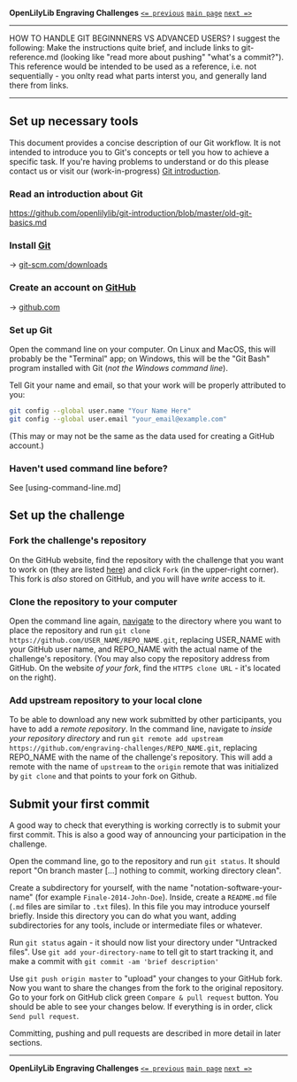 **OpenLilyLib Engraving Challenges**
[`<= previous`](2-version-control-intro.md)
[`main page`](http://github.com/engraving-challenges/main/)
[`next =>`](4-learning-git.md)

-------------------------------------------

HOW TO HANDLE GIT BEGINNNERS VS ADVANCED USERS?
I suggest the following: Make the instructions quite brief, and include links to git-reference.md (looking like "read more about pushing" "what's a commit?").  This reference would be intended to be used as a reference, i.e. not sequentially - you onlty read what parts interst you, and generally land there from links.

---

Set up necessary tools
----------------------

This document provides a concise description of our Git workflow.
It is not intended to introduce you to Git's concepts or tell you
how to achieve a specific task. If you're having problems to understand
or do this please contact us or visit our (work-in-progress)
[Git introduction](https://github.com/openlilylib/git-introduction).

### Read an introduction about Git

https://github.com/openlilylib/git-introduction/blob/master/old-git-basics.md


### Install [Git](http://git-scm.com/downloads)

-> [git-scm.com/downloads](http://git-scm.com/downloads)


### Create an account on [GitHub](http://github.com)

-> [github.com](http://github.com)


### Set up Git

Open the command line on your computer.  On Linux and MacOS, this will
probably be the "Terminal" app; on Windows, this will be the "Git Bash"
program installed with Git (_not the Windows command line_).

Tell Git your name and email, so that your work will be properly
attributed to you:

``` bash
git config --global user.name "Your Name Here"
git config --global user.email "your_email@example.com"
```

(This may or may not be the same as the data used for creating a GitHub account.)

### Haven't used command line before?

See [using-command-line.md]


Set up the challenge
--------------------

### Fork the challenge's repository

On the GitHub website, find the repository with the challenge that you
want to work on (they are listed [here](github.com/engraving-challenges))
and click `Fork` (in the upper-right corner).
This fork is *also* stored on GitHub, and you will have *write* access to it.


### Clone the repository to your computer

Open the command line again, [navigate](setup.md#havent-used-command-line-before)
to the directory where you want to place the repository and run
`git clone https://github.com/USER_NAME/REPO_NAME.git`,
replacing USER_NAME with your GitHub user name, and REPO_NAME
with the actual name of the challenge's repository.
(You may also copy the repository address from GitHub.  On the website
_of your fork_, find the `HTTPS clone URL` - it's located on the right).  


### Add upstream repository to your local clone

To be able to download any new work submitted by other participants,
you have to add a _remote repository_.  In the command line, navigate
to *inside your repository directory* and run
`git remote add upstream https://github.com/engraving-challenges/REPO_NAME.git`,
replacing REPO_NAME with the name of the challenge's repository.
This will add a remote with the name of `upstream` to the `origin` remote
that was initialized by `git clone` and that points to your fork on Github.



Submit your first commit
------------------------

A good way to check that everything is working correctly is to submit your first commit.  This is also a good way of announcing your participation in the challenge.

Open the command line, go to the repository and run `git status`.  It should report "On branch master [...] nothing to commit, working directory clean".

Create a subdirectory for yourself, with the name "notation-software-your-name" (for example `Finale-2014-John-Doe`).  Inside, create a `README.md` file (`.md` files are similar to `.txt` files).  In this file you may introduce yourself briefly.
Inside this directory you can do what you want, adding subdirectories
for any tools, include or intermediate files or whatever.

Run `git status` again - it should now list your directory under "Untracked files".  Use `git add your-directory-name` to tell git to start tracking it, and make a commit with `git commit -am 'brief description'`

Use `git push origin master` to "upload" your changes to your GitHub fork.  Now you want to share the changes from the fork to the original repository.  Go to your fork on GitHub click green `Compare & pull request` button.  You should be able to see your changes below.  If everything is in order, click `Send pull request`.

Committing, pushing and pull requests are described in more detail in later sections.


-------------------------------------------
**OpenLilyLib Engraving Challenges**
[`<= previous`](2-version-control-intro.md)
[`main page`](http://github.com/engraving-challenges/main/)
[`next =>`](4-learning-git.md)
